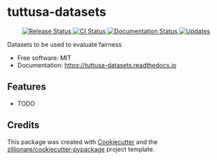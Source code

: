 # tuttusa-datasets


<p align="center">
<a href="https://pypi.python.org/pypi/fairdata">
    <img src="https://img.shields.io/pypi/v/fairdata.svg"
        alt = "Release Status">
</a>

<a href="https://github.com/Vaunorage/fairdata/actions">
    <img src="https://github.com/Vaunorage/fairdata/actions/workflows/main.yml/badge.svg?branch=release" alt="CI Status">
</a>

<a href="https://fairdata.readthedocs.io/en/latest/?badge=latest">
    <img src="https://readthedocs.org/projects/fairdata/badge/?version=latest" alt="Documentation Status">
</a>

<a href="https://pyup.io/repos/github/Vaunorage/fairdata/">
<img src="https://pyup.io/repos/github/Vaunorage/fairdata/shield.svg" alt="Updates">
</a>

</p>


Datasets to be used to evaluate fairness


* Free software: MIT
* Documentation: <https://tuttusa-datasets.readthedocs.io>


## Features

* TODO

## Credits

This package was created with [Cookiecutter](https://github.com/audreyr/cookiecutter) and the [zillionare/cookiecutter-pypackage](https://github.com/zillionare/cookiecutter-pypackage) project template.
